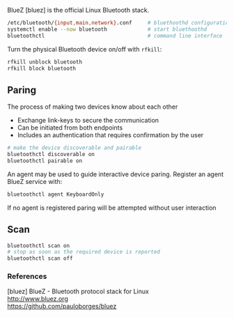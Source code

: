 BlueZ [bluez] is the official Linux Bluetooth stack.

```bash
/etc/bluetooth/{input,main,network}.conf     # bluethoothd configuration
systemctl enable --now bluetooth             # start bluethoothd
bluetoothctl                                 # command line interface
```

Turn the physical Bluetooth device on/off with `rfkill`:

```bash
rfkill unblock bluetooth
rfkill block bluetooth
```

## Paring

The process of making two devices know about each other

- Exchange link-keys to secure the communication
- Can be initiated from both endpoints
- Includes an authentication that requires confirmation by the user

```bash
# make the device discoverable and pairable
bluetoothctl discoverable on
bluetoothctl pairable on
```

An agent may be used to guide interactive device paring. Register an agent 
BlueZ service with:

```bash
bluetoothctl agent KeyboardOnly
```

If no agent is registered paring will be attempted without user interaction

## Scan

```bash
bluetoothctl scan on
# stop as soon as the required device is reported
bluetoothctl scan off
```



### References 

[bluez] BlueZ - Bluetooth protocol stack for Linux  
http://www.bluez.org  
https://github.com/pauloborges/bluez
